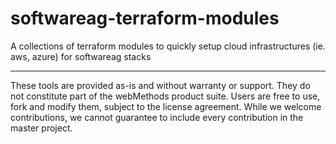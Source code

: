 # softwareag-terraform-modules
A collections of terraform modules to quickly setup cloud infrastructures (ie. aws, azure) for softwareag stacks

-----
These tools are provided as-is and without warranty or support. They do not constitute part of the webMethods product suite. Users are free to use, fork and modify them, subject to the license agreement. While we welcome contributions, we cannot guarantee to include every contribution in the master project.
